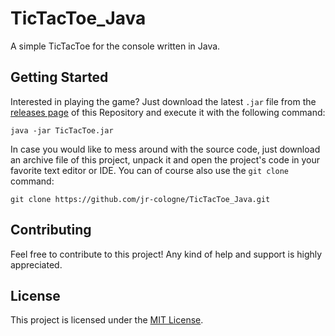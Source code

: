 # TicTacToe_Java
A simple TicTacToe for the console written in Java.

## Getting Started

Interested in playing the game? Just download the latest `.jar` file from the [releases page](https://github.com/jr-cologne/TicTacToe_Java/releases) of this Repository and execute it with the following command:

```
java -jar TicTacToe.jar
```

In case you would like to mess around with the source code, just download an archive file of this project, unpack it and open the project's code in your favorite text editor or IDE. You can of course also use the `git clone` command:

```
git clone https://github.com/jr-cologne/TicTacToe_Java.git
```

## Contributing

Feel free to contribute to this project! Any kind of help and support is highly appreciated.

## License

This project is licensed under the [MIT License](https://github.com/jr-cologne/TicTacToe_Java/blob/master/LICENSE).
